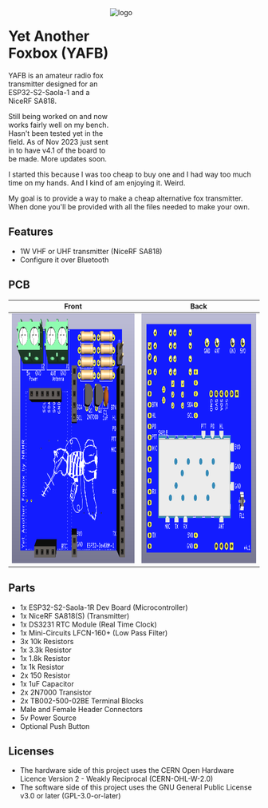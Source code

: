 <img src="YAFB_logo.png" alt="logo" width="300" height="300" align="right" />

# Yet Another Foxbox (YAFB)
YAFB is an amateur radio fox transmitter designed for an ESP32-S2-Saola-1 and a NiceRF SA818.

Still being worked on and now works fairly well on my bench. Hasn't been tested yet in the field.
As of Nov 2023 just sent in to have v4.1 of the board to be made. More updates soon.

I started this because I was too cheap to buy one and I had way too much time on my hands. And I kind of am enjoying it. Weird. 

My goal is to provide a way to make a cheap alternative fox transmitter. When done you'll be provided with all the files needed to make your own.

## Features
* 1W VHF or UHF transmitter (NiceRF SA818)
* Configure it over Bluetooth

## PCB
|Front|Back|
|:-:|:-:|
|<img src="fox3d_v4.1_front.png" height="500">|<img src="fox3d_v4.1_back.png" height="500">|

## Parts
* 1x ESP32-S2-Saola-1R Dev Board (Microcontroller)
* 1x NiceRF SA818(S) (Transmitter)
* 1x DS3231 RTC Module (Real Time Clock)
* 1x Mini-Circuits LFCN-160+ (Low Pass Filter)
* 3x 10k Resistors
* 1x 3.3k Resistor
* 1x 1.8k Resistor
* 1x 1k Resistor
* 2x 150 Resistor
* 1x 1uF Capacitor
* 2x 2N7000 Transistor
* 2x TB002-500-02BE Terminal Blocks
* Male and Female Header Connectors
* 5v Power Source
* Optional Push Button

## Licenses
* The hardware side of this project uses the CERN Open Hardware Licence Version 2 - Weakly Reciprocal (CERN-OHL-W-2.0)
* The software side of this project uses the GNU General Public License v3.0 or later (GPL-3.0-or-later)
